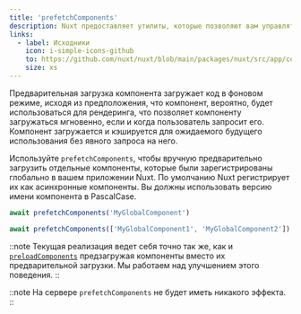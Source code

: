 ```yaml
---
title: 'prefetchComponents'
description: Nuxt предоставляет утилиты, которые позволяют вам управлять предварительной загрузкой компонентов.
links:
  - label: Исходники
    icon: i-simple-icons-github
    to: https://github.com/nuxt/nuxt/blob/main/packages/nuxt/src/app/composables/preload.ts
    size: xs
---
```



Предварительная загрузка компонента загружает код в фоновом режиме, исходя из предположения, что компонент, вероятно, будет использоваться для рендеринга, что позволяет компоненту загружаться мгновенно, если и когда пользователь запросит его. Компонент загружается и кэшируется для ожидаемого будущего использования без явного запроса на него.

Используйте `prefetchComponents`, чтобы вручную предварительно загрузить отдельные компоненты, которые были зарегистрированы глобально в вашем приложении Nuxt. По умолчанию Nuxt регистрирует их как асинхронные компоненты. Вы должны использовать версию имени компонента в PascalCase.

```ts
await prefetchComponents('MyGlobalComponent')

await prefetchComponents(['MyGlobalComponent1', 'MyGlobalComponent2'])
```

::note
Текущая реализация ведет себя точно так же, как и [`preloadComponents`](/docs/api/utils/preload-components) предзагружая компоненты вместо их предварительной загрузки. Мы работаем над улучшением этого поведения.
::

::note
На сервере `prefetchComponents` не будет иметь никакого эффекта.
::
